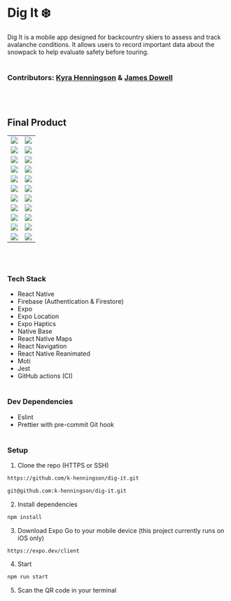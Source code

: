 # Dig It ❄️

Dig It is a mobile app designed for backcountry skiers to assess and track avalanche conditions. It allows users to record important data about the snowpack to help evaluate safety before touring.
<br></br>

### Contributors: [Kyra Henningson](https://github.com/k-henningson) & [James Dowell](https://github.com/j-dowell)

<br></br>

## Final Product

<table>
  <tr>
    <td><img src="https://github.com/k-henningson/dig-it/blob/DIG-51-finish-readme/docs/Part1.gif?raw=true"></td>
    <td><img src="https://github.com/k-henningson/dig-it/blob/DIG-51-finish-readme/docs/Part2.gif?raw=true"></td>
  </tr>
  <tr>
    <td><img src="https://github.com/k-henningson/dig-it/blob/DIG-51-finish-readme/docs/Part3.gif?raw=true"></td>
    <td><img src="https://github.com/k-henningson/dig-it/blob/DIG-51-finish-readme/docs/Part4.gif?raw=true"></td>
  </tr>
   <tr>
    <td><img src="https://github.com/k-henningson/dig-it/blob/DIG-51-finish-readme/docs/Part5.gif?raw=true"></td>
    <td><img src="https://github.com/k-henningson/dig-it/blob/DIG-51-finish-readme/docs/Part6.gif?raw=true"></td>
  </tr>
  <tr>
    <td><img src="https://github.com/k-henningson/dig-it/blob/DIG-51-finish-readme/docs/welcomePage.PNG?raw=true"></td>
    <td><img src="https://github.com/k-henningson/dig-it/blob/DIG-51-finish-readme/docs/signUp.PNG?raw=true"></td>
  </tr>
  <tr>
    <td><img src="https://github.com/k-henningson/dig-it/blob/DIG-51-finish-readme/docs/profilePage.PNG?raw=true"></td>
    <td><img src="https://github.com/k-henningson/dig-it/blob/DIG-51-finish-readme/docs/historyTests.PNG?raw=true"></td>
  </tr>
  <tr>
    <td><img src="https://github.com/k-henningson/dig-it/blob/DIG-51-finish-readme/docs/testPage.PNG?raw=true"></td>
    <td><img src="https://github.com/k-henningson/dig-it/blob/DIG-51-finish-readme/docs/tapTest.PNG?raw=true"></td>
  </tr>
  <tr>
    <td><img src="https://github.com/k-henningson/dig-it/blob/DIG-51-finish-readme/docs/tapPicker.PNG?raw=true"></td>
    <td><img src="https://github.com/k-henningson/dig-it/blob/DIG-51-finish-readme/docs/fractureType.PNG?raw=true"></td>
  </tr>
  <tr>
    <td><img src="https://github.com/k-henningson/dig-it/blob/DIG-51-finish-readme/docs/weatherStep.PNG?raw=true"></td>
    <td><img src="https://github.com/k-henningson/dig-it/blob/DIG-51-finish-readme/docs/snowConditions.PNG?raw=true"></td>
  </tr>
  <tr>
    <td><img src="https://github.com/k-henningson/dig-it/blob/DIG-51-finish-readme/docs/title.PNG?raw=true"></td>
    <td><img src="https://github.com/k-henningson/dig-it/blob/DIG-51-finish-readme/docs/location.PNG?raw=true"></td>
  </tr>
  <tr>
    <td><img src="https://github.com/k-henningson/dig-it/blob/DIG-51-finish-readme/docs/imageStep.PNG?raw=true"></td>
    <td><img src="https://github.com/k-henningson/dig-it/blob/DIG-51-finish-readme/docs/notes.PNG?raw=true"></td>
  </tr>
  <tr>
    <td><img src="https://github.com/k-henningson/dig-it/blob/DIG-51-finish-readme/docs/success.PNG?raw=true"></td>
    <td><img src="https://github.com/k-henningson/dig-it/blob/DIG-51-finish-readme/docs/historyModal.PNG?raw=true"></td>
  </tr>
</table>
<br></br>

### Tech Stack

-   React Native
-   Firebase (Authentication & Firestore)
-   Expo
-   Expo Location
-   Expo Haptics
-   Native Base
-   React Native Maps
-   React Navigation
-   React Native Reanimated
-   Moti
-   Jest
-   GitHub actions (CI)
    <br></br>

### Dev Dependencies

-   Eslint
-   Prettier with pre-commit Git hook
    <br></br>

### Setup

1. Clone the repo (HTTPS or SSH)

```sh
https://github.com/k-henningson/dig-it.git
```

```sh
git@github.com:k-henningson/dig-it.git
```

2. Install dependencies

```sh
npm install
```

3. Download Expo Go to your mobile device (this project currently runs on iOS only)

```sh
https://expo.dev/client
```

4. Start

```sh
npm run start
```

5. Scan the QR code in your terminal
